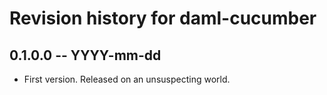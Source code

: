 # Revision history for daml-cucumber

## 0.1.0.0 -- YYYY-mm-dd

* First version. Released on an unsuspecting world.
